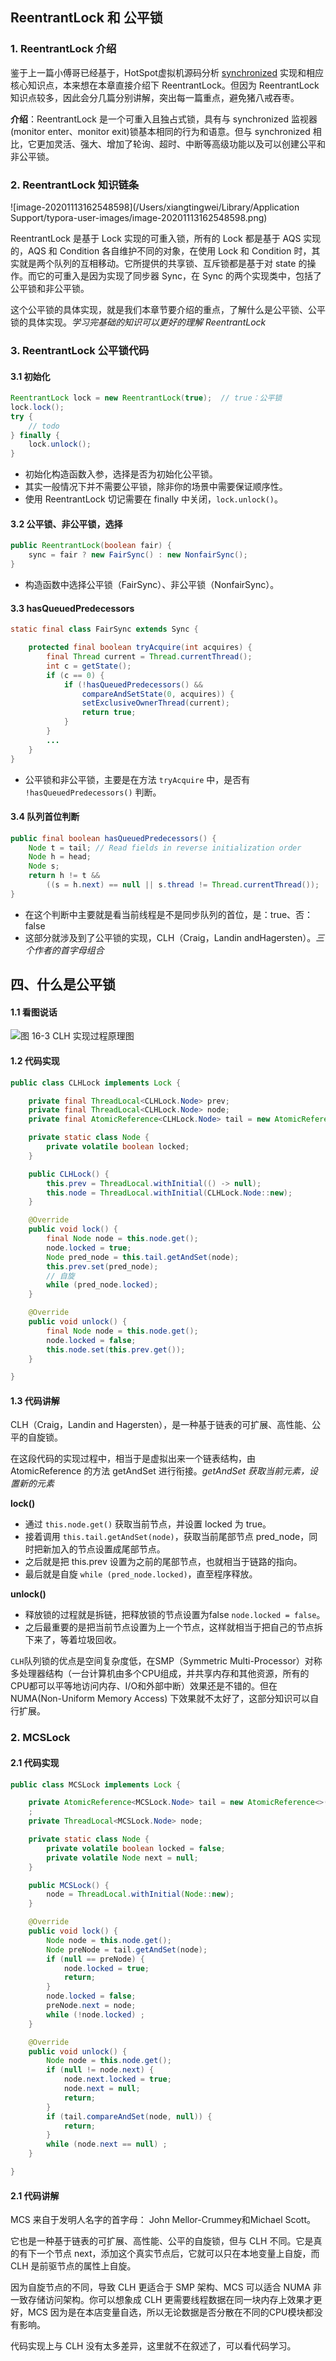 ## ReentrantLock 和 公平锁

### 1. ReentrantLock 介绍

鉴于上一篇小傅哥已经基于，HotSpot虚拟机源码分析 [synchronized](https://bugstack.cn/interview/2020/10/28/面经手册-第15篇-码农会锁-synchronized-解毒-剖析源码深度分析.html) 实现和相应核心知识点，本来想在本章直接介绍下 ReentrantLock。但因为 ReentrantLock 知识点较多，因此会分几篇分别讲解，突出每一篇重点，避免猪八戒吞枣。

**介绍**：ReentrantLock 是一个可重入且独占式锁，具有与 synchronized 监视器(monitor enter、monitor exit)锁基本相同的行为和语意。但与 synchronized 相比，它更加灵活、强大、增加了轮询、超时、中断等高级功能以及可以创建公平和非公平锁。

### 2. ReentrantLock 知识链条

![image-20201113162548598](/Users/xiangtingwei/Library/Application Support/typora-user-images/image-20201113162548598.png)

ReentrantLock 是基于 Lock 实现的可重入锁，所有的 Lock 都是基于 AQS 实现的，AQS 和 Condition 各自维护不同的对象，在使用 Lock 和 Condition 时，其实就是两个队列的互相移动。它所提供的共享锁、互斥锁都是基于对 state 的操作。而它的可重入是因为实现了同步器 Sync，在 Sync 的两个实现类中，包括了公平锁和非公平锁。

这个公平锁的具体实现，就是我们本章节要介绍的重点，了解什么是公平锁、公平锁的具体实现。*学习完基础的知识可以更好的理解 ReentrantLock*

### 3. ReentrantLock 公平锁代码

#### 3.1 初始化

```java
ReentrantLock lock = new ReentrantLock(true);  // true：公平锁
lock.lock();
try {
    // todo
} finally {
    lock.unlock();
}
```

- 初始化构造函数入参，选择是否为初始化公平锁。
- 其实一般情况下并不需要公平锁，除非你的场景中需要保证顺序性。
- 使用 ReentrantLock 切记需要在 finally 中关闭，`lock.unlock()`。

#### 3.2 公平锁、非公平锁，选择

```java
public ReentrantLock(boolean fair) {
    sync = fair ? new FairSync() : new NonfairSync();
}
```

- 构造函数中选择公平锁（FairSync）、非公平锁（NonfairSync）。

#### 3.3 hasQueuedPredecessors

```java
static final class FairSync extends Sync {

    protected final boolean tryAcquire(int acquires) {
        final Thread current = Thread.currentThread();
        int c = getState();
        if (c == 0) {
            if (!hasQueuedPredecessors() &&
                compareAndSetState(0, acquires)) {
                setExclusiveOwnerThread(current);
                return true;
            }
        }
		...
    }
}
```

- 公平锁和非公平锁，主要是在方法 `tryAcquire` 中，是否有 `!hasQueuedPredecessors()` 判断。

#### 3.4 队列首位判断

```java
public final boolean hasQueuedPredecessors() {
    Node t = tail; // Read fields in reverse initialization order
    Node h = head;
    Node s;
    return h != t &&
        ((s = h.next) == null || s.thread != Thread.currentThread());
}
```

- 在这个判断中主要就是看当前线程是不是同步队列的首位，是：true、否：false
- 这部分就涉及到了公平锁的实现，CLH（Craig，Landin andHagersten）。*三个作者的首字母组合*

## 四、什么是公平锁

#### 1.1 看图说话

![图 16-3 CLH 实现过程原理图](https://bugstack.cn/assets/images/2020/interview/interview-16-03.png)

#### 1.2 代码实现

```java
public class CLHLock implements Lock {

    private final ThreadLocal<CLHLock.Node> prev;
    private final ThreadLocal<CLHLock.Node> node;
    private final AtomicReference<CLHLock.Node> tail = new AtomicReference<>(new CLHLock.Node());

    private static class Node {
        private volatile boolean locked;
    }

    public CLHLock() {
        this.prev = ThreadLocal.withInitial(() -> null);
        this.node = ThreadLocal.withInitial(CLHLock.Node::new);
    }

    @Override
    public void lock() {
        final Node node = this.node.get();
        node.locked = true;
        Node pred_node = this.tail.getAndSet(node);
        this.prev.set(pred_node);
        // 自旋
        while (pred_node.locked);
    }

    @Override
    public void unlock() {
        final Node node = this.node.get();
        node.locked = false;
        this.node.set(this.prev.get());
    }

}
```

#### 1.3 代码讲解

CLH（Craig，Landin and Hagersten），是一种基于链表的可扩展、高性能、公平的自旋锁。

在这段代码的实现过程中，相当于是虚拟出来一个链表结构，由 AtomicReference 的方法 getAndSet 进行衔接。*getAndSet 获取当前元素，设置新的元素*

**lock()**

- 通过 `this.node.get()` 获取当前节点，并设置 locked 为 true。
- 接着调用 `this.tail.getAndSet(node)`，获取当前尾部节点 pred_node，同时把新加入的节点设置成尾部节点。
- 之后就是把 this.prev 设置为之前的尾部节点，也就相当于链路的指向。
- 最后就是自旋 `while (pred_node.locked)`，直至程序释放。

**unlock()**

- 释放锁的过程就是拆链，把释放锁的节点设置为false `node.locked = false`。
- 之后最重要的是把当前节点设置为上一个节点，这样就相当于把自己的节点拆下来了，等着垃圾回收。

`CLH`队列锁的优点是空间复杂度低，在SMP（Symmetric Multi-Processor）对称多处理器结构（一台计算机由多个CPU组成，并共享内存和其他资源，所有的CPU都可以平等地访问内存、I/O和外部中断）效果还是不错的。但在 NUMA(Non-Uniform Memory Access) 下效果就不太好了，这部分知识可以自行扩展。

### 2. MCSLock

#### 2.1 代码实现

```java
public class MCSLock implements Lock {

    private AtomicReference<MCSLock.Node> tail = new AtomicReference<>(null);
    ;
    private ThreadLocal<MCSLock.Node> node;

    private static class Node {
        private volatile boolean locked = false;
        private volatile Node next = null;
    }

    public MCSLock() {
        node = ThreadLocal.withInitial(Node::new);
    }

    @Override
    public void lock() {
        Node node = this.node.get();
        Node preNode = tail.getAndSet(node);
        if (null == preNode) {
            node.locked = true;
            return;
        }
        node.locked = false;
        preNode.next = node;
        while (!node.locked) ;
    }

    @Override
    public void unlock() {
        Node node = this.node.get();
        if (null != node.next) {
            node.next.locked = true;
            node.next = null;
            return;
        }
        if (tail.compareAndSet(node, null)) {
            return;
        }
        while (node.next == null) ;
    }

}
```

#### 2.1 代码讲解

MCS 来自于发明人名字的首字母： John Mellor-Crummey和Michael Scott。

它也是一种基于链表的可扩展、高性能、公平的自旋锁，但与 CLH 不同。它是真的有下一个节点 next，添加这个真实节点后，它就可以只在本地变量上自旋，而 CLH 是前驱节点的属性上自旋。

因为自旋节点的不同，导致 CLH 更适合于 SMP 架构、MCS 可以适合 NUMA 非一致存储访问架构。你可以想象成 CLH 更需要线程数据在同一块内存上效果才更好，MCS 因为是在本店变量自选，所以无论数据是否分散在不同的CPU模块都没有影响。

代码实现上与 CLH 没有太多差异，这里就不在叙述了，可以看代码学习。